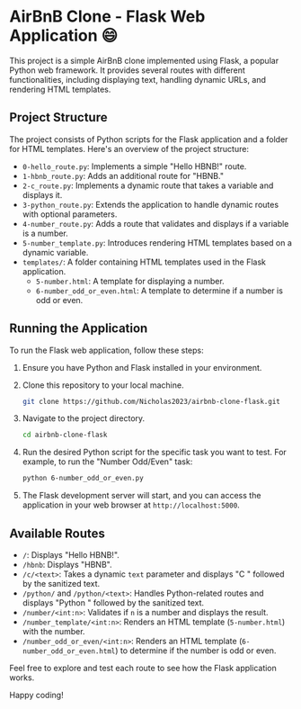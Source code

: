 # AirBnB Clone - Flask Web Application :smile:

This project is a simple AirBnB clone implemented using Flask, a popular Python web framework. It provides several routes with different functionalities, including displaying text, handling dynamic URLs, and rendering HTML templates.

## Project Structure

The project consists of Python scripts for the Flask application and a folder for HTML templates. Here's an overview of the project structure:

- `0-hello_route.py`: Implements a simple "Hello HBNB!" route.
- `1-hbnb_route.py`: Adds an additional route for "HBNB."
- `2-c_route.py`: Implements a dynamic route that takes a variable and displays it.
- `3-python_route.py`: Extends the application to handle dynamic routes with optional parameters.
- `4-number_route.py`: Adds a route that validates and displays if a variable is a number.
- `5-number_template.py`: Introduces rendering HTML templates based on a dynamic variable.
- `templates/`: A folder containing HTML templates used in the Flask application.
  - `5-number.html`: A template for displaying a number.
  - `6-number_odd_or_even.html`: A template to determine if a number is odd or even.

## Running the Application

To run the Flask web application, follow these steps:

1. Ensure you have Python and Flask installed in your environment.
2. Clone this repository to your local machine.

   ```bash
   git clone https://github.com/Nicholas2023/airbnb-clone-flask.git
   ```

3. Navigate to the project directory.

   ```bash
   cd airbnb-clone-flask
   ```

4. Run the desired Python script for the specific task you want to test. For example, to run the "Number Odd/Even" task:

   ```bash
   python 6-number_odd_or_even.py
   ```

5. The Flask development server will start, and you can access the application in your web browser at `http://localhost:5000`.

## Available Routes

- `/`: Displays "Hello HBNB!".
- `/hbnb`: Displays "HBNB".
- `/c/<text>`: Takes a dynamic `text` parameter and displays "C " followed by the sanitized text.
- `/python/` and `/python/<text>`: Handles Python-related routes and displays "Python " followed by the sanitized text.
- `/number/<int:n>`: Validates if `n` is a number and displays the result.
- `/number_template/<int:n>`: Renders an HTML template (`5-number.html`) with the number.
- `/number_odd_or_even/<int:n>`: Renders an HTML template (`6-number_odd_or_even.html`) to determine if the number is odd or even.

Feel free to explore and test each route to see how the Flask application works.

Happy coding!
